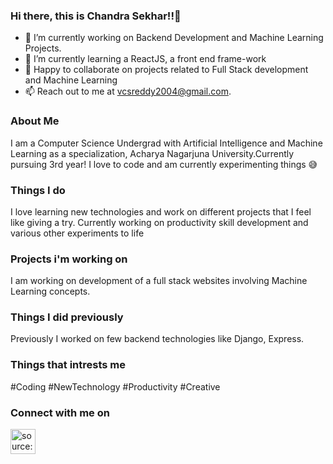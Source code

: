 ### Hi there, this is Chandra Sekhar!!👋

<!-- 
**vcsreddy2004/vcsreddy2004** is a ✨ _special_ ✨ repository because its `README.md` (this file) appears on your GitHub profile.

Here are some ideas to get you started: -->

- 🔭 I’m currently working on Backend Development and Machine Learning Projects.
- 🌱 I’m currently learning a ReactJS, a front end frame-work
- 👯 Happy to collaborate on projects related to Full Stack development and Machine Learning
- 📫 Reach out to me at vcsreddy2004@gmail.com.

### About Me

I am a Computer Science Undergrad with Artificial Intelligence and Machine Learning as a specialization, Acharya Nagarjuna University.Currently pursuing 3rd year! I love to code and am currently experimenting things 😅

### Things I do

I love learning new technologies and work on different projects that I feel like giving a try. Currently working on productivity skill development and various other experiments to life

### Projects i'm working on

I am working on development of a full stack websites involving Machine Learning concepts.

### Things I did previously

Previously I worked on few backend technologies like Django, Express.

### Things that intrests me

#Coding #NewTechnology #Productivity #Creative

### Connect with me on

<a href="https://www.linkedin.com/in/venna-chandra-sekhar-reddy-7251b9330/" target="_blank" rel="noopener noreferrer"><img src="https://i.imgur.com/kF9HMpz.png" width=40px height=40px title="source: imgur.com" /></a>

